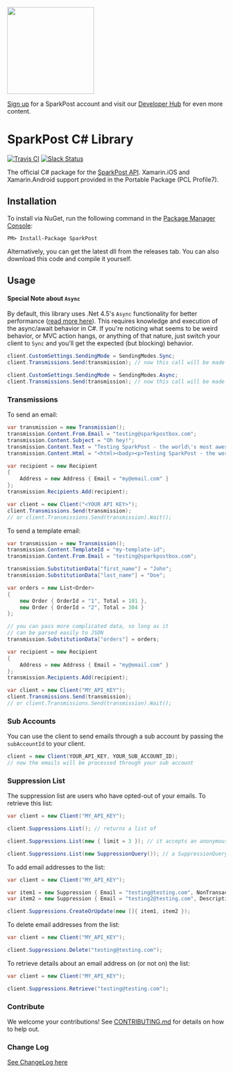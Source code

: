 <a href="https://www.sparkpost.com"><img src="https://www.sparkpost.com/sites/default/files/attachments/SparkPost_Logo_2-Color_Gray-Orange_RGB.svg" width="200px"/></a>

[Sign up](https://app.sparkpost.com/sign-up?src=Dev-Website&sfdcid=70160000000pqBb) for a SparkPost account and visit our [Developer Hub](https://developers.sparkpost.com) for even more content.

# SparkPost C# Library

[![Travis CI](https://travis-ci.org/SparkPost/ruby-sparkpost.svg?branch=master)](https://travis-ci.org/SparkPost/csharp-sparkpost)  [![Slack Status](http://slack.sparkpost.com/badge.svg)](http://slack.sparkpost.com)

The official C# package for the [SparkPost API](https://www.sparkpost.com/api). Xamarin.iOS and Xamarin.Android support provided in the Portable Package (PCL Profile7).

## Installation

To install via NuGet, run the following command in the [Package Manager Console](http://docs.nuget.org/consume/package-manager-console):

```
PM> Install-Package SparkPost
```

Alternatively, you can get the latest dll from the releases tab.  You can also download this code and compile it yourself.

## Usage

#### Special Note about ```Async```

By default, this library uses .Net 4.5's ```Async``` functionality for better performance  ([read more here](https://msdn.microsoft.com/en-us/library/hh191443.aspx)).  This requires knowledge and execution
of the async/await behavior in C#.  If you're noticing what seems to be weird behavior, or MVC action hangs,
or anything of that nature, just switch your client to ```Sync``` and you'll get the expected (but blocking) behavior.

```c#
client.CustomSettings.SendingMode = SendingModes.Sync;
client.Transmissions.Send(transmission); // now this call will be made synchronously

client.CustomSettings.SendingMode = SendingModes.Async;
client.Transmissions.Send(transmission); // now this call will be made asynchronously
```



### Transmissions

To send an email:

```c#
var transmission = new Transmission();
transmission.Content.From.Email = "testing@sparkpostbox.com";
transmission.Content.Subject = "Oh hey!";
transmission.Content.Text = "Testing SparkPost - the world\'s most awesomest email service!";
transmission.Content.Html = "<html><body><p>Testing SparkPost - the world\'s most awesomest email service!</p></body></html>";

var recipient = new Recipient
{
    Address = new Address { Email = "my@email.com" }
};
transmission.Recipients.Add(recipient);

var client = new Client("<YOUR API KEY>");
client.Transmissions.Send(transmission);
// or client.Transmissions.Send(transmission).Wait();

```

To send a template email:

```c#
var transmission = new Transmission();
transmission.Content.TemplateId = "my-template-id";
transmission.Content.From.Email = "testing@sparkpostbox.com";

transmission.SubstitutionData["first_name"] = "John";
transmission.SubstitutionData["last_name"] = "Doe";

var orders = new List<Order>
{
    new Order { OrderId = "1", Total = 101 },
    new Order { OrderId = "2", Total = 304 }
};

// you can pass more complicated data, so long as it
// can be parsed easily to JSON
transmission.SubstitutionData["orders"] = orders;

var recipient = new Recipient
{
    Address = new Address { Email = "my@email.com" }
};
transmission.Recipients.Add(recipient);

var client = new Client("MY_API_KEY");
client.Transmissions.Send(transmission);
// or client.Transmissions.Send(transmission).Wait();

```

### Sub Accounts

You can use the client to send emails through a sub account by passing the ```subAccountId``` to your client.

```c#
client = new Client(YOUR_API_KEY, YOUR_SUB_ACCOUNT_ID);
// now the emails will be processed through your sub account
```

### Suppression List

The suppression list are users who have opted-out of your emails.  To retrieve this list:

```c#
var client = new Client("MY_API_KEY");

client.Suppressions.List(); // returns a list of 

client.Suppressions.List(new { limit = 3 }); // it accepts an anonymous type for filters

client.Suppressions.List(new SuppressionQuery()); // a SuppressionQuery is also allowed for typed help
```

To add email addresses to the list:

```c#
var client = new Client("MY_API_KEY");

var item1 = new Suppression { Email = "testing@testing.com", NonTransactional = true };
var item2 = new Suppression { Email = "testing2@testing.com", Description = "testing" };

client.Suppressions.CreateOrUpdate(new []{ item1, item2 });
```

To delete email addresses from the list:

```c#
var client = new Client("MY_API_KEY");

client.Suppressions.Delete("testing@testing.com");
```

To retrieve details about an email address on (or not on) the list:

```c#
var client = new Client("MY_API_KEY");

client.Suppressions.Retrieve("testing@testing.com");
```


### Contribute

We welcome your contributions!  See [CONTRIBUTING.md](CONTRIBUTING.md) for details on how to help out.

### Change Log

[See ChangeLog here](CHANGELOG.md)
